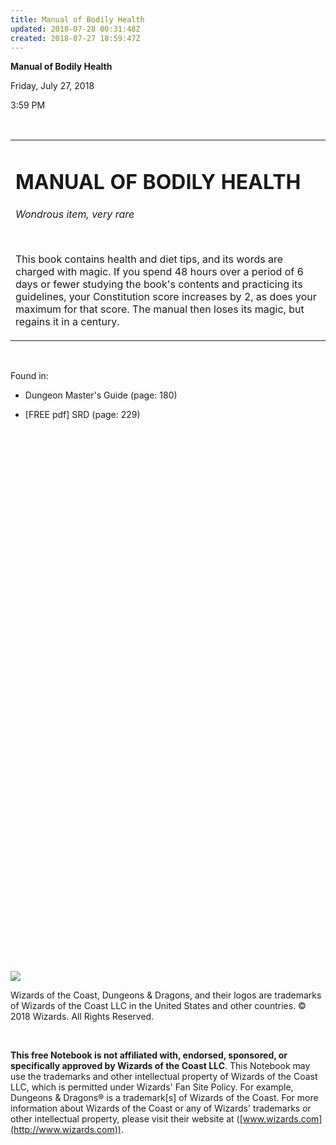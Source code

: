 ```yaml
---
title: Manual of Bodily Health
updated: 2018-07-28 00:31:48Z
created: 2018-07-27 18:59:47Z
---
```


**Manual of Bodily Health**

Friday, July 27, 2018

3:59 PM

 

<table><tbody><tr class="odd"><td><h1 id="manual-of-bodily-health"><strong>MANUAL OF BODILY HEALTH</strong></h1><p><em>Wondrous item, very rare</em></p><p> </p><p>This book contains health and diet tips, and its words are charged with magic. If you spend 48 hours over a period of 6 days or fewer studying the book's contents and practicing its guidelines, your Constitution score increases by 2, as does your maximum for that score. The manual then loses its magic, but regains it in a century.</p></td></tr></tbody></table>

 

Found in:

-   Dungeon Master's Guide (page: 180)

-   \[FREE pdf\] SRD (page: 229)

 

 

 

 

 

 

 

 

 

 

 

 

 

 

 

 

 

 

 

 

 

 

 

 

 

 

 

 

![](tmp\media\image1.png)

Wizards of the Coast, Dungeons & Dragons, and their logos are trademarks of Wizards of the Coast LLC in the United States and other countries. © 2018 Wizards. All Rights Reserved.

 

**This free Notebook is not affiliated with, endorsed, sponsored, or specifically approved by Wizards of the Coast LLC**. This Notebook may use the trademarks and other intellectual property of Wizards of the Coast LLC, which is permitted under Wizards' Fan Site Policy. For example, Dungeons & Dragons® is a trademark\[s\] of Wizards of the Coast. For more information about Wizards of the Coast or any of Wizards' trademarks or other intellectual property, please visit their website at ([www.wizards.com](http://www.wizards.com)).
